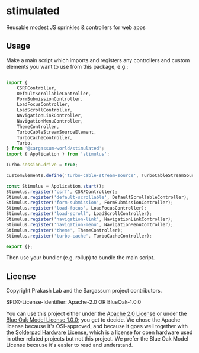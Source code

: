 # stimulated
Reusable modest JS sprinkles & controllers for web apps

## Usage

Make a main script which imports and registers any controllers and custom elements you want to use from this package, e.g.:
```js

import {
	CSRFController,
	DefaultScrollableController,
	FormSubmissionController,
	LoadFocusController,
	LoadScrollController,
	NavigationLinkController,
	NavigationMenuController,
	ThemeController,
	TurboCableStreamSourceElement,
	TurboCacheController,
	Turbo,
} from '@sargassum-world/stimulated';
import { Application } from 'stimulus';

Turbo.session.drive = true;

customElements.define('turbo-cable-stream-source', TurboCableStreamSourceElement)

const Stimulus = Application.start();
Stimulus.register('csrf', CSRFController);
Stimulus.register('default-scrollable', DefaultScrollableController);
Stimulus.register('form-submission', FormSubmissionController);
Stimulus.register('load-focus', LoadFocusController);
Stimulus.register('load-scroll', LoadScrollController);
Stimulus.register('navigation-link', NavigationLinkController);
Stimulus.register('navigation-menu', NavigationMenuController);
Stimulus.register('theme', ThemeController);
Stimulus.register('turbo-cache', TurboCacheController);

export {};

```

Then use your bundler (e.g. rollup) to bundle the main script.

## License

Copyright Prakash Lab and the Sargassum project contributors.

SPDX-License-Identifier: Apache-2.0 OR BlueOak-1.0.0

You can use this project either under the [Apache 2.0 License](https://www.apache.org/licenses/LICENSE-2.0) or under the [Blue Oak Model License 1.0.0](https://blueoakcouncil.org/license/1.0.0); you get to decide. We chose the Apache license because it's OSI-approved, and because it goes well together with the [Solderpad Hardware License](http://solderpad.org/licenses/SHL-2.1/), which is a license for open hardware used in other related projects but not this project. We prefer the Blue Oak Model License because it's easier to read and understand.
